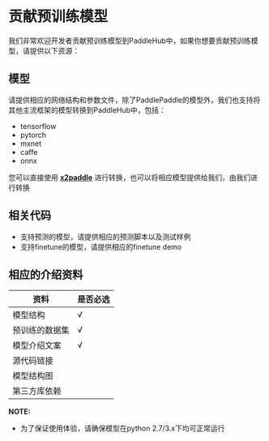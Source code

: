 # 贡献预训练模型

我们非常欢迎开发者贡献预训练模型到PaddleHub中，如果你想要贡献预训练模型，请提供以下资源：

## 模型

请提供相应的网络结构和参数文件，除了PaddlePaddle的模型外，我们也支持将其他主流框架的模型转换到PaddleHub中，包括：
* tensorflow
* pytorch
* mxnet
* caffe
* onnx

您可以直接使用 [**x2paddle**](https://github.com/PaddlePaddle/X2Paddle) 进行转换，也可以将相应模型提供给我们，由我们进行转换

## 相关代码

* 支持预测的模型，请提供相应的预测脚本以及测试样例
* 支持finetune的模型，请提供相应的finetune demo

## 相应的介绍资料

|资料|是否必选|
|-|-|
|模型结构|√|
|预训练的数据集|√|
|模型介绍文案|√|
|源代码链接||
|模型结构图||
|第三方库依赖||

**NOTE:**

* 为了保证使用体验，请确保模型在python 2.7/3.x下均可正常运行